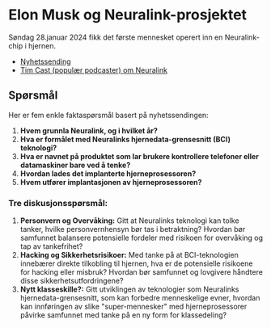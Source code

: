 # Elon Musk og Neuralink-prosjektet 
Søndag 28.januar 2024 fikk det første mennesket operert inn en Neuralink-chip i hjernen.
- [Nyhetssending](https://www.youtube.com/watch?v=eb6U6UyLq6g)
- [Tim Cast (populær podcaster) om Neuralink](https://www.youtube.com/watch?v=al-Z0qJpfuE)

## Spørsmål
Her er fem enkle faktaspørsmål basert på nyhetssendingen:

1. **Hvem grunnla Neuralink, og i hvilket år?**
2. **Hva er formålet med Neuralinks hjernedata-grensesnitt (BCI) teknologi?**
3. **Hva er navnet på produktet som lar brukere kontrollere telefoner eller datamaskiner bare ved å tenke?**
4. **Hvordan lades det implanterte hjerneprosessoren?**
5. **Hvem utfører implantasjonen av hjerneprosessoren?**

### Tre diskusjonsspørsmål:

1. **Personvern og Overvåking:** Gitt at Neuralinks teknologi kan tolke tanker, hvilke personvernhensyn bør tas i betraktning? Hvordan bør samfunnet balansere potensielle fordeler med risikoen for overvåking og tap av tankefrihet?
2. **Hacking og Sikkerhetsrisikoer:** Med tanke på at BCI-teknologien innebærer direkte tilkobling til hjernen, hva er de potensielle risikoene for hacking eller misbruk? Hvordan bør samfunnet og lovgivere håndtere disse sikkerhetsutfordringene?
3. **Nytt klasseskille?:** Gitt utviklingen av teknologier som Neuralinks hjernedata-grensesnitt, som kan forbedre menneskelige evner, hvordan kan innføringen av slike "super-mennesker" med hjerneprosessorer påvirke samfunnet med tanke på en ny form for klassedeling?

